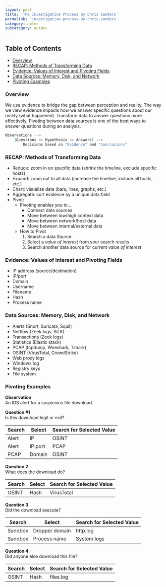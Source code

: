 ```yaml
---
layout: post
title: 'The Investigative Process by Chris Sanders'
permalink: 'investigative-process-by-chris-sanders'
category: notes
subcategory: guides
---
```


## Table of Contents
- [Overview](#overview)
- [RECAP: Methods of Transforming Data](#recap-methods-of-transforming-data)
- [Evidence: Values of Interest and Pivoting Fields](#evidence-values-of-interest-and-pivoting-fields)
- [Data Sources: Memory, Disk, and Network](#data-sources-memory-disk-and-network)
- [Pivoting Examples](#pivoting-examples)

### Overview
We use evidence to bridge the gap between perception and reality. The way we view evidence impacts how we answer specific questions about our reality (what happened). Transform data to answer questions more effectively. Pivoting between data sources is one of the best ways to answer questions during an analysis. 
```bash
Observations --> 
    (Questions <> Hypothesis <> Answers) --> 
        Decisions based on "Evidence" and "Conclusions"
```

### RECAP: Methods of Transforming Data
- Reduce: zoom in on specific data (shrink the timeline, exclude specific hosts)
- Expand: zoom out to all data (increase the timeline, include all hosts, etc.)
- Chart: visualize data (bars, lines, graphs, etc.)
- Aggregate: sort evidence by a unique data field
- Pivot: 
    - Pivoting enables you to...
        - Connect data sources
        - Move between low/high context data
        - Move between network/host data
        - Move between internal/external data
    - How to Pivot
        1. Search a data Source
        2. Select a *value of interest* from your search results
        3. Search another data source for current *value of interest*

### Evidence: Values of Interest and Pivoting Fields
- IP address (source/destination)
- IP/port
- Domain
- Username
- Filename
- Hash
- Process name

### Data Sources: Memory, Disk, and Network
- Alerts (Snort, Suricata, Squil)
- Netflow (Zeek logs, SiLK)
- Transactions (Zeek logs)
- Statistics (Elastic stack)
- PCAP (tcpdump, Wireshark, Tshark)
- OSINT (VirusTotal, CrowdStrike)
- Web proxy logs
- Windows log
- Registry keys
- File system

### Pivoting Examples
**Observation**  
An IDS alert for a suspicious file download.

**Question #1**  
Is this download legit or evil?

| Search | Select | Search for Selected Value |
|--------|--------|---------------------------|
| Alert | IP | OSINT |
| Alert | IP:port | PCAP |
| PCAP | Domain | OSINT |

**Question 2**  
What does the download do?

| Search | Select | Search for Selected Value |
|--------|--------|---------------------------|
| OSINT | Hash | VirusTotal|

**Question 3**  
Did the download execute?

| Search | Select | Search for Selected Value |
|--------|--------|---------------------------|
| Sandbox | Dropper domain | http.log |
| Sandbox | Process name | System logs |

**Question 4**  
Did anyone else download this file?

| Search | Select | Search for Selected Value |
|--------|--------|---------------------------|
| OSINT | Hash | files.log |
